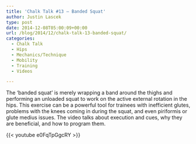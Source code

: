 ```yaml
---
title: 'Chalk Talk #13 – Banded Squat'
author: Justin Lascek
type: post
date: 2014-12-08T05:00:09+00:00
url: /blog/2014/12/chalk-talk-13-banded-squat/
categories:
  - Chalk Talk
  - Hips
  - Mechanics/Technique
  - Mobility
  - Training
  - Videos

---
```

The &#8216;banded squat&#8217; is merely wrapping a band around the thighs and performing an unloaded squat to work on the active external rotation in the hips. This exercise can be a powerful tool for trainees with inefficient glutes, problems with the knees coming in during the squat, and even piriformis or glute medius issues. The video talks about execution and cues, why they are beneficial, and how to program them.

{{< youtube e0FqTpGgcRY >}}

